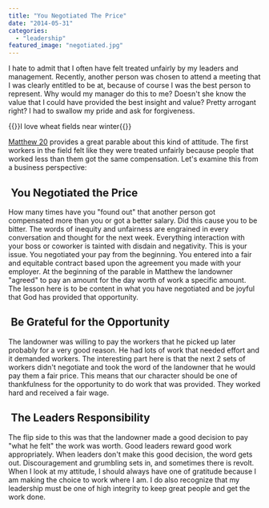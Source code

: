 ```yaml
---
title: "You Negotiated The Price"
date: "2014-05-31"
categories: 
  - "leadership"
featured_image: "negotiated.jpg"
---
```


I hate to admit that I often have felt treated unfairly by my leaders and management. Recently, another person was chosen to attend a meeting that I was clearly entitled to be at, because of course I was the best person to represent. Why would my manager do this to me? Doesn't she know the value that I could have provided the best insight and value? Pretty arrogant right? I had to swallow my pride and ask for forgiveness.

{{<featuredimage>}}I love wheat fields near winter{{</featuredimage>}}

[Matthew 20](http://www.biblegateway.com/passage/?search=Matthew+20&version=NIV "Matthew 20") provides a great parable about this kind of attitude. The first workers in the field felt like they were treated unfairly because people that worked less than them got the same compensation. Let's examine this from a business perspective:

##  You Negotiated the Price

How many times have you "found out" that another person got compensated more than you or got a better salary. Did this cause you to be bitter. The words of inequity and unfairness are engrained in every conversation and thought for the next week. Everything interaction with your boss or coworker is tainted with disdain and negativity. This is your issue. You negotiated your pay from the beginning. You entered into a fair and equitable contract based upon the agreement you made with your employer. At the beginning of the parable in Matthew the landowner "agreed" to pay an amount for the day worth of work a specific amount. The lesson here is to be content in what you have negotiated and be joyful that God has provided that opportunity.

##  Be Grateful for the Opportunity

The landowner was willing to pay the workers that he picked up later probably for a very good reason. He had lots of work that needed effort and it demanded workers. The interesting part here is that the next 2 sets of workers didn't negotiate and took the word of the landowner that he would pay them a fair price. This means that our character should be one of thankfulness for the opportunity to do work that was provided. They worked hard and received a fair wage.

##  The Leaders Responsibility

The flip side to this was that the landowner made a good decision to pay "what he felt" the work was worth. Good leaders reward good work appropriately. When leaders don't make this good decision, the word gets out. Discouragement and grumbling sets in, and sometimes there is revolt. When I look at my attitude, I should always have one of gratitude because I am making the choice to work where I am. I do also recognize that my leadership must be one of high integrity to keep great people and get the work done.
